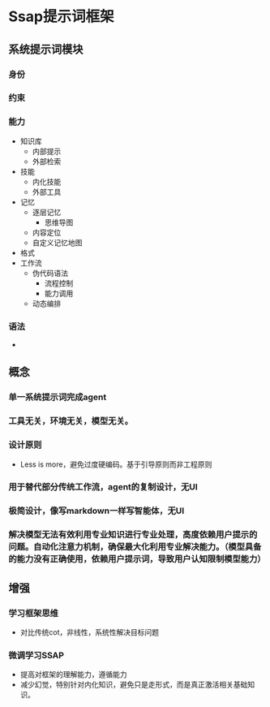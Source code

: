 # Ssap提示词框架

## 系统提示词模块

### 身份

### 约束

### 能力
- 知识库
	- 内部提示
	- 外部检索
- 技能
	- 内化技能
	- 外部工具
- 记忆
	- 逐层记忆
		- 思维导图
	- 内容定位
	- 自定义记忆地图
- 格式
- 工作流
	- 伪代码语法
		- 流程控制
		- 能力调用
	- 动态编排

### 语法
- 

## 概念

### 单一系统提示词完成agent

### 工具无关，环境无关，模型无关。

### 设计原则
- Less is more，避免过度硬编码。基于引导原则而非工程原则

### 用于替代部分传统工作流，agent的复制设计，无UI

### 极简设计，像写markdown一样写智能体，无UI

### 解决模型无法有效利用专业知识进行专业处理，高度依赖用户提示的问题。自动化注意力机制，确保最大化利用专业解决能力。（模型具备的能力没有正确使用，依赖用户提示词，导致用户认知限制模型能力）

## 增强

### 学习框架思维
- 对比传统cot，非线性，系统性解决目标问题

### 微调学习SSAP
- 提高对框架的理解能力，遵循能力
- 减少幻觉，特别针对内化知识，避免只是走形式，而是真正激活相关基础知识。
